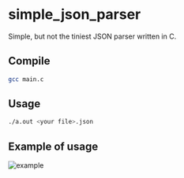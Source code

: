 # simple_json_parser

Simple, but not the tiniest JSON parser written in C.

## Compile  
```bash
gcc main.c
```

## Usage  
```bash
./a.out <your file>.json
```

## Example of usage
![example](https://github.com/ysph/simple_json_parser/blob/master/example.jpg?raw=true)
